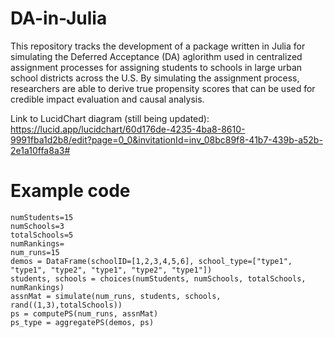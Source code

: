 # DA-in-Julia

This repository tracks the development of a package written in Julia for simulating the Deferred Acceptance (DA) aglorithm used in centralized assignment processes for assigning students to schools in large urban school districts across the U.S. By simulating the assignment process, researchers are able to derive true propensity scores that can be used for credible impact evaluation and causal analysis. 

Link to LucidChart diagram (still being updated): https://lucid.app/lucidchart/60d176de-4235-4ba8-8610-9991fba1d2b8/edit?page=0_0&invitationId=inv_08bc89f8-41b7-439b-a52b-2e1a10ffa8a3#

# Example code

```{julia}
numStudents=15
numSchools=3
totalSchools=5
numRankings=
num_runs=15
demos = DataFrame(schoolID=[1,2,3,4,5,6], school_type=["type1", "type1", "type2", "type1", "type2", "type1"])
students, schools = choices(numStudents, numSchools, totalSchools, numRankings)
assnMat = simulate(num_runs, students, schools, rand((1,3),totalSchools))
ps = computePS(num_runs, assnMat)
ps_type = aggregatePS(demos, ps)
```